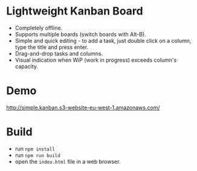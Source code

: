 Lightweight Kanban Board
========================
* Completely offline.
* Supports multiple boards (switch boards with Alt-B).
* Simple and quick editing - to add a task, just double click on a column, type the title and press enter.
* Drag-and-drop tasks and columns.
* Visual indication when WiP (work in progress) exceeds column's capacity.

Demo
====
http://simple.kanban.s3-website-eu-west-1.amazonaws.com/

Build
=====
* run `npm install` 
* run `npm run build`
* open the `index.html` file in a web browser.

